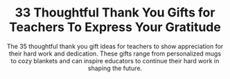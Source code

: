---
layout: post
title: 33 Thoughtful Thank You Gifts for Teachers To Express Your Gratitude
subtitle: The 35 thoughtful thank you gift ideas for teachers to show appreciation for their hard work and dedication. These gifts range from personalized mugs to cozy blankets and can inspire educators to continue their hard work in shaping the future.
header-img: "img/post/2023/09/copied/thank-you-gifts-teachers.jpg"
header-style: text
permalink: "/thank-you-gifts-teachers/"
catalog: true
tags:
  - Recipients 
  - Men
---    
